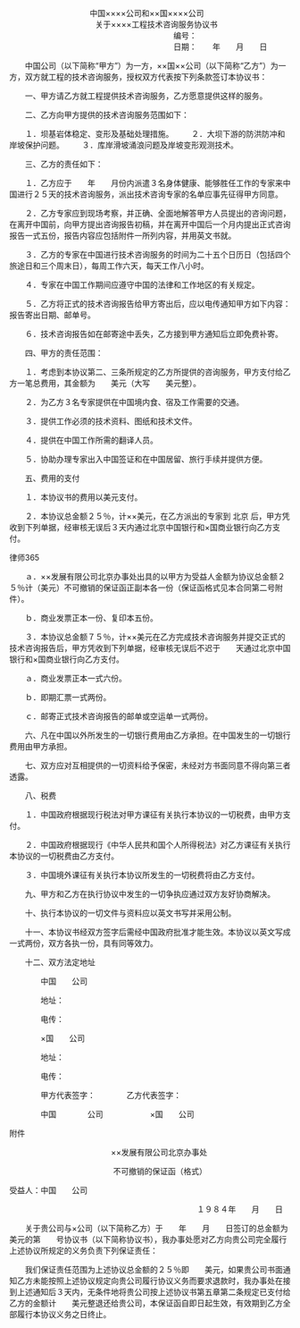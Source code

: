 
 　　　　　　　　　　 中国××××公司和××国××××公司 
 　　　　　　　　　　　关于××××工程技术咨询服务协议书 
 　　　　　　　　　　　　　　　　　　　　　编号： 
 　　　　　　　　　　　　　　　　　　　　　日期：　　年　　月　　日 
 
 　　中国公司（以下简称“甲方”）为一方，××国××公司（以下简称“乙方”）为一方，双方就工程的技术咨询服务，授权双方代表按下列条款签订本协议书： 
 
 　　一、甲方请乙方就工程提供技术咨询服务，乙方愿意提供这样的服务。 
 
 　　二、乙方向甲方提供的技术咨询服务范围如下： 
 
 　　１．坝基岩体稳定、变形及基础处理措施。 
 　　２．大坝下游的防洪防冲和岸坡保护问题。 
 　　３．库岸滑坡涌浪问题及岸坡变形观测技术。 
 
 　　三、乙方的责任如下： 
 
 　　１．乙方应于　　年　　月份内派遣３名身体健康、能够胜任工作的专家来中国进行２５天的技术咨询服务，派出技术咨询专家的名单应事先征得甲方同意。 
 
 　　２．乙方专家应到现场考察，并正确、全面地解答甲方人员提出的咨询问题，在离开中国前，向甲方提出咨询报告初稿，并在离开中国后一个月内提出正式咨询报告一式五份，报告内容应包括附件一所列内容，并用英文书就。 
 
 　　３．乙方的专家在中国进行技术咨询服务的时间为二十五个日历日（包括四个旅途日和三个周末日），每周工作六天，每天工作八小时。 
 
 　　４．专家在中国工作期间应遵守中国的法律和工作地区的有关规定。 
 
 　　５．乙方将正式的技术咨询报告给甲方寄出后，应以电传通知甲方如下内容：报告寄出日期、邮单号。 
 
 　　６．技术咨询报告如在邮寄途中丢失，乙方接到甲方通知后立即免费补寄。 
 
 　　四、甲方的责任范围： 
 
 　　１．考虑到本协议第二、三条所规定的乙方所提供的咨询服务，甲方支付给乙方一笔总费用，其金额为　　美元（大写　　美元整）。 
 
 　　２．为乙方３名专家提供在中国境内食、宿及工作需要的交通。 
 
 　　３．提供工作必须的技术资料、图纸和技术文件。 
 
 　　４．提供在中国工作所需的翻译人员。 
 
 　　５．协助办理专家出入中国签证和在中国居留、旅行手续并提供方便。 
 
 　　五、费用的支付 
 
 　　１．本协议书的费用以美元支付。 
 
 　　２．本协议总金额２５％，计××美元，在乙方派出的专家到
北京
后，甲方凭收到下列单据，经审核无误后３天内通过北京中国银行和×国商业银行向乙方支付。 
 




 
律师365






 　　ａ．××发展有限公司北京办事处出具的以甲方为受益人金额为协议总金额２５％计（美元）不可撤销的保证函正副本各一份（保证函格式见本合同第二号附件）。 

 

 　　ｂ．商业发票正本一份、复印本五份。 

 

 　　３．本协议总金额７５％，计××美元在乙方完成技术咨询服务并提交正式的技术咨询报告后，甲方凭收到下列单据，经审核无误后不迟于　　天通过北京中国银行和×国商业银行向乙方支付。 

 

 　　ａ．商业发票正本一式六份。 

 　　ｂ．即期汇票一式两份。 

 　　ｃ．邮寄正式技术咨询报告的邮单或空运单一式两份。 

 

 　　六、凡在中国以外所发生的一切银行费用由乙方承担。在中国发生的一切银行费用由甲方承担。 

 

 　　七、双方应对互相提供的一切资料给予保密，未经对方书面同意不得向第三者透露。

  

 　　八、税费 

 

 　　１．中国政府根据现行税法对甲方课征有关执行本协议的一切税费，由甲方支付。 

 

 　　２．中国政府根据现行《中华人民共和国个人所得税法》对乙方课征有关执行本协议的一切税费由乙方支付。 

 

 　　３．中国境外课征有关执行本协议所发生的一切税费将由乙方支付。 

 

 　　九、甲方和乙方在执行协议中发生的一切争执应通过双方友好协商解决。 

 

 　　十、执行本协议的一切文件与资料应以英文书写并采用公制。 

 

 　　十一、本协议书经双方签字后需经中国政府批准才能生效。本协议以英文写成一式两份，双方各执一份，具有同等效力。 

 

 　　十二、双方法定地址 

 

 　　　　中国　　公司 

 　　　　地址： 

 　　　　电传： 

 　　　　×国　　公司 

 　　　　地址： 

 　　　　电传： 

 　　　　甲方代表签字：　　　　乙方代表签字： 

 　　　　中国　　　　公司　　　　　　×国　　公司 

 

 附件 

 　　　　　　　　　　　　　××发展有限公司北京办事处 

 　　　　　　　　　　　　　 不可撤销的保证函（格式） 

 受益人：中国　　公司 

 　　　　　　　　　　　　　　　　　　　　　　　　１９８４年　　月　　日 

 

 　　关于贵公司与×公司（以下简称乙方）于　　年　　月　　日签订的总金额为　　美元的第　　号协议书（以下简称协议书），我办事处愿对乙方向贵公司完全履行上述协议所规定的义务负责下列保证责任： 

 

 　　我们保证责任范围为上述协议总金额的２５％即　　美元，如果贵公司书面通知乙方未能按照上述协议规定向贵公司履行协议义务而要求退款时，我办事处在接到上述通知后３天内，无条件地将贵公司按上述协议书第五章第二条规定已支付给乙方的金额计　　美元整退还给贵公司，本保证函自即日起生效，有效期到乙方全部履行本协议义务之日终止。

 


 

 
 
 
 
 
  


  
 

  


  


  
 
 
 
 

